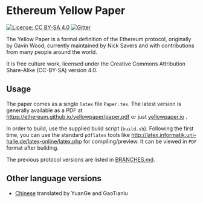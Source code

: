 # Ethereum Yellow Paper

[![License: CC BY-SA 4.0](https://img.shields.io/badge/License-CC%20BY--SA%204.0-lightgrey.svg)](https://creativecommons.org/licenses/by-sa/4.0/)
[![Gitter](https://badges.gitter.im/ethereum/yellowpaper.svg)](https://gitter.im/ethereum/yellowpaper?utm_source=badge&utm_medium=badge&utm_campaign=pr-badge&utm_content=badge)

The Yellow Paper is a formal definition of the Ethereum protocol, originally by Gavin Wood, currently maintained by Nick Savers and with contributions from many people around the world.

It is free culture work, licensed under the Creative Commons Attribution Share-Alike (CC-BY-SA) version 4.0.

## Usage

The paper comes as a single ``latex`` file ``Paper.tex``. The latest version is generally available as a PDF at https://ethereum.github.io/yellowpaper/paper.pdf or just [yellowpaper.io](http://yellowpaper.io/) .

In order to build, use the supplied build script (``build.sh``). Following the first time, you can use the standard `pdflatex` tools like http://latex.informatik.uni-halle.de/latex-online/latex.php for compiling/preview. It can be viewed in ``PDF`` format after building.

The previous protocol versions are listed in [BRANCHES.md](./BRANCHES.md).

## Other language versions
- [Chinese](https://github.com/yuange1024/ethereum_yellowpaper) translated by YuanGe and GaoTianlu
